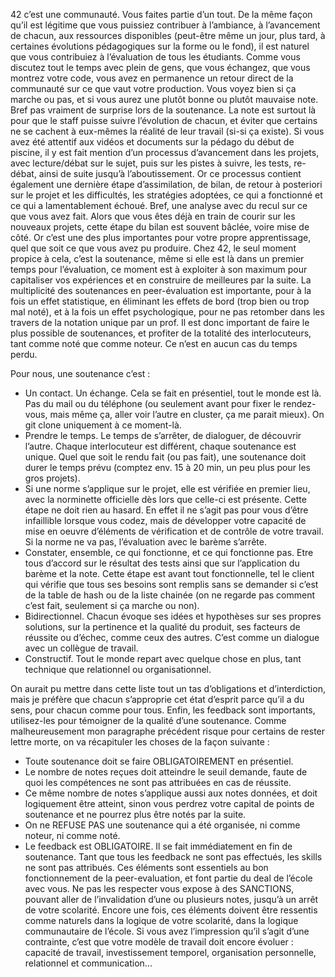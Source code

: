 <!-- TITLE: Peer Correcting -->
<!-- SUBTITLE: Peer Correcting is an art -->

42 c’est une communauté. Vous faites partie d’un tout. De la même façon qu’il est légitime que vous puissiez contribuer à l’ambiance, à l’avancement de chacun, aux ressources disponibles (peut-être même un jour, plus tard, à certaines évolutions pédagogiques sur la forme ou le fond), il est naturel que vous contribuiez à l’évaluation de tous les étudiants. Comme vous discutez tout le temps avec plein de gens, que vous échangez, que vous montrez votre code, vous avez en permanence un retour direct de la communauté sur ce que vaut votre production. Vous voyez bien si ça marche ou pas, et si vous aurez une plutôt bonne ou plutôt mauvaise note. Bref pas vraiment de surprise lors de la soutenance. La note est surtout là pour que le staff puisse suivre l’évolution de chacun, et éviter que certains ne se cachent à eux-mêmes la réalité de leur travail (si-si ça existe).
Si vous avez été attentif aux vidéos et documents sur la pédago du début de piscine, il y est fait mention d’un processus d’avancement dans les projets, avec lecture/débat sur le sujet, puis sur les pistes à suivre, les tests, re-débat, ainsi de suite jusqu’à l’aboutissement. Or ce processus contient également une dernière étape d’assimilation, de bilan, de retour à posteriori sur le projet et les difficultés, les stratégies adoptées, ce qui a fonctionné et ce qui a lamentablement échoué. Bref, une analyse avec du recul sur ce que vous avez fait. Alors que vous êtes déjà en train de courir sur les nouveaux projets, cette étape du bilan est souvent bâclée, voire mise de côté. Or c’est une des plus importantes pour votre
propre apprentissage, quel que soit ce que vous avez pu produire. Chez 42, le seul moment propice à cela, c’est la soutenance, même si elle est là dans un premier temps pour l’évaluation, ce moment est à exploiter à son maximum pour capitaliser vos expériences et en construire de meilleures par la suite. La multiplicité des soutenances en peer-évaluation est importante, pour à la fois un effet statistique, en éliminant les effets de bord (trop bien ou trop mal noté), et à la fois un effet psychologique, pour ne pas retomber dans les travers de la notation unique par un prof. Il est donc important de faire le plus possible de soutenances, et profiter de la totalité des interlocuteurs, tant comme noté que comme noteur. Ce n’est en aucun cas du temps perdu.

Pour nous, une soutenance c’est :
- Un contact. Un échange. Cela se fait en présentiel, tout le monde est là. Pas du mail ou du téléphone (ou seulement avant pour fixer le rendez-vous, mais même ça, aller voir l’autre en cluster, ça me parait mieux). On git clone uniquement à ce moment-là.
- Prendre le temps. Le temps de s’arrêter, de dialoguer, de découvrir l’autre. Chaque interlocuteur est différent, chaque soutenance est unique. Quel que soit le rendu fait (ou pas fait), une soutenance doit durer le temps prévu (comptez env. 15 à 20 min, un peu plus pour les gros projets).
- Si une norme s’applique sur le projet, elle est vérifiée en premier lieu, avec la norminette officielle dès lors que celle-ci est présente. Cette étape ne doit rien au hasard. En effet il ne s’agit pas pour vous d’être infaillible lorsque vous codez, mais de développer votre capacité de mise en oeuvre d’éléments de vérification et de contrôle de votre travail. Si la norme ne va pas, l’évaluation avec le barème s’arrête.
- Constater, ensemble, ce qui fonctionne, et ce qui fonctionne pas. Etre tous d’accord sur le résultat des tests ainsi que sur l’application du barème et la note. Cette étape est avant tout fonctionnelle, tel le client qui vérifie que tous ses besoins sont remplis sans se demander si c’est de la table de hash ou de la liste chainée (on ne regarde pas comment c’est fait, seulement si ça marche ou non).
- Bidirectionnel. Chacun évoque ses idées et hypothèses sur ses propres solutions, sur la pertinence et la qualité du produit, ses facteurs de réussite ou d’échec, comme ceux des autres. C’est comme un dialogue avec un collègue de travail.
- Constructif. Tout le monde repart avec quelque chose en plus, tant technique que relationnel ou organisationnel.

On aurait pu mettre dans cette liste tout un tas d’obligations et d’interdiction, mais je préfère que chacun s’approprie cet état d’esprit parce qu’il a du sens, pour chacun comme pour tous. Enfin, les feedback sont importants, utilisez-les pour témoigner de la qualité d’une soutenance. Comme malheureusement mon paragraphe précédent risque pour certains de rester lettre morte, on va récapituler les choses de la façon suivante :
- Toute soutenance doit se faire OBLIGATOIREMENT en présentiel.
- Le nombre de notes reçues doit atteindre le seuil demande, faute de quoi les compétences ne sont pas attribuées en cas de réussite.
- Ce même nombre de notes s’applique aussi aux notes données, et doit logiquement être atteint, sinon vous perdrez votre capital de points de soutenance et ne pourrez plus être notés par la suite.
- On ne REFUSE PAS une soutenance qui a été organisée, ni comme noteur, ni comme noté.
- Le feedback est OBLIGATOIRE. Il se fait immédiatement en fin de soutenance. Tant que tous les feedback ne sont pas effectués, les skills ne sont pas attribués. Ces éléments sont essentiels au bon fonctionnement de la peer-evaluation, et font partie du deal de l’école avec vous. Ne pas les respecter vous expose à des SANCTIONS, pouvant aller de l’invalidation d’une ou plusieurs notes, jusqu’à un arrêt de votre scolarité. Encore une fois, ces éléments doivent être ressentis comme naturels dans la logique de votre scolarité, dans la logique communautaire de l’école. Si vous avez l’impression qu’il s’agit d’une contrainte, c’est que votre modèle de travail doit encore évoluer : capacité de travail, investissement temporel, organisation personnelle, relationnel et communication...